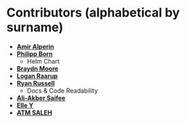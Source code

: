# Contributors (alphabetical by surname)

* **[Amir Alperin](https://github.com/iko1)**
* **[Philipp Born](https://github.com/tamcore)**
  * Helm Chart
* **[Braydn Moore](https://github.com/braydnm)**
* **[Logan Raarup](https://github.com/logandk)**
* **[Ryan Russell](https://github.com/ryanrussell)**
  * Docs & Code Readability
* **[Ali-Akber Saifee](https://github.com/alisaifee)**
* **[Elle Y](https://github.com/inohime)**
* **[ATM SALEH](https://github.com/ATM-SALEH)**
